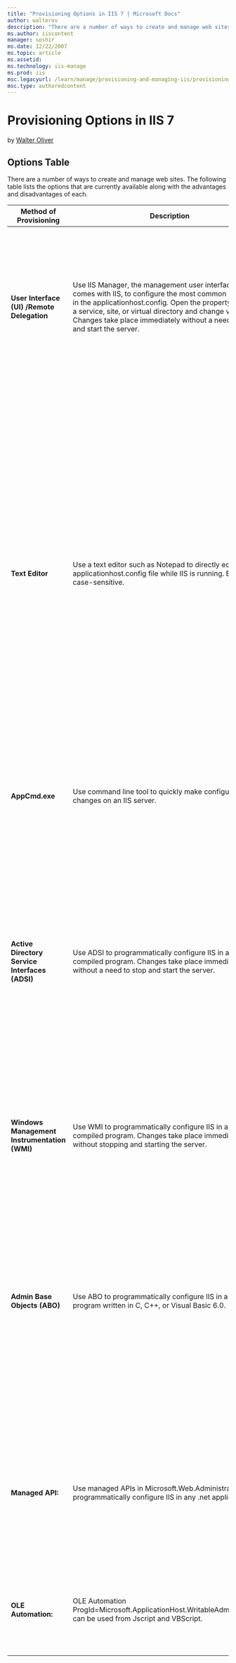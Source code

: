 ```yaml
---
title: "Provisioning Options in IIS 7 | Microsoft Docs"
author: walterov
description: "There are a number of ways to create and manage web sites. The following table lists the options that are currently available along with the advantages and d..."
ms.author: iiscontent
manager: soshir
ms.date: 12/22/2007
ms.topic: article
ms.assetid: 
ms.technology: iis-manage
ms.prod: iis
msc.legacyurl: /learn/manage/provisioning-and-managing-iis/provisioning-options-in-iis-7
msc.type: authoredcontent
---
```

Provisioning Options in IIS 7
====================
by [Walter Oliver](https://github.com/walterov)

## Options Table

There are a number of ways to create and manage web sites. The following table lists the options that are currently available along with the advantages and disadvantages of each.

| Method of Provisioning | Description | Advantages | Disadvantages |
| --- | --- | --- | --- |
| **User Interface (UI)** **/Remote Delegation** | Use IIS Manager, the management user interface that comes with IIS, to configure the most common properties in the applicationhost.config. Open the property sheets for a service, site, or virtual directory and change values. Changes take place immediately without a need to stop and start the server. | When you create a site or virtual directory, or when you configure a feature with more than one property, the IIS Manager user interface sets all the supporting properties. IIS Manager informs you if a new value is invalid. | Managing large IIS server configurations or multiple servers over the Internet can be slow and cumbersome. Not all configuration properties can be accessed in the user interface. |
| **Text Editor** | Use a text editor such as Notepad to directly edit the applicationhost.config file while IIS is running. Entries are case-sensitive. | You can change multiple properties or create new nodes in one instance without having to open and close multiple property sheets. | It is easy to corrupt an IIS server by using edit-while-running. If your edits include XML that is not formatted correctly, IIS cannot read the applicationhost.config and the last history file must be restored. If your edits include an invalid configuration that does not comply with the rules in the schema, an error is logged in the event viewer, but the rest of IIS can run. Property inheritance must be taken into consideration when cutting and pasting portions of the applicationhost.config. The section you paste might inherit properties from parent nodes and impart properties to child nodes. If you are using edit-while-running over the network and the connection fails, you might end up with an invalid applicationhost.config. Using edit-while-running on multiple servers in a Web farm takes as much time as using the user interface. |
| **AppCmd.exe** | Use command line tool to quickly make configuration changes on an IIS server. | The tools were developed to provide solutions to the most popular administration tasks. | ? |
| **Active Directory Service Interfaces (ADSI)** | Use ADSI to programmatically configure IIS in a script or compiled program. Changes take place immediately without a need to stop and start the server. | Configuring large sites or multiple servers with ADSI is fast and efficient. ADSI is scriptable. You can configure IIS 4.0, IIS 5.0, IIS 5.1, and IIS 6.0, IIS 7.0 with IIS 6.0 compatible mode enabled with ADSI, as long as you use error checking that can handle missing objects and properties. You can extend the IIS schema with ADSI, though it is not recommended. | If you create a site or virtual directory, or use a property that depends on others, you must ensure that you know which supporting properties need to be created and set as well. Only available for IIS 7.0 if IIS 6.0 compatible mode is enabled. Difficult to use. |
| **Windows Management Instrumentation (WMI)** | Use WMI to programmatically configure IIS in a script or compiled program. Changes take place immediately without stopping and starting the server. | Configuring large sites or multiple servers with WMI is fast and efficient. WMI is scriptable. | If you create a site or virtual directory, or use a property that depends on others, you must ensure that you know which supporting properties need to be created and set as well. Difficult to use. |
| **Admin Base Objects (ABO)** | Use ABO to programmatically configure IIS in a compiled program written in C, C++, or Visual Basic 6.0. | It is faster than using ADSI or WMI because the ADSI and WMI providers are wrappers for ABO. | If you create a site or virtual directory, or use a property that depends on others, you must ensure that you know which supporting properties need to be created and set as well. ABO is not scriptable. ABO applications can only be written in C++ or Visual Basic 6.0. Since ABO accesses IIS at the lowest level, it is more difficult to use than ADSI or WMI because there are no methods that compress multiple lines of ABO code into one method call. Also, there are no safeguards to prevent you from configuring invalid settings. Not available for IIS 7.0. |
| **Managed API:** | Use managed APIs in Microsoft.Web.Administration to programmatically configure IIS in any .net application. | Configuring large sites or multiple servers is fast and efficient. Managed, fastest and remoteable using RPC. MWA can create 100,000 sites within 62 seconds (1600 sites/sec) | Only can be used on Windows platform. Many objects are not exposed as strong typed objects, you have to understand the lower APIs to enable to configure certain objects, and properties. Requires RPC for remote server configuration. |
| **OLE Automation:** | OLE Automation ProgId=Microsoft.ApplicationHost.WritableAdminManager, can be used from Jscript and VBScript. | Configuring large sites or multiple servers is fast and efficient. Actually slightly faster than MWA; it is also remoteable. | Need to understand the lower APIs to enable to configure certain objects and properties. Requires RPC for remote server configuration. |